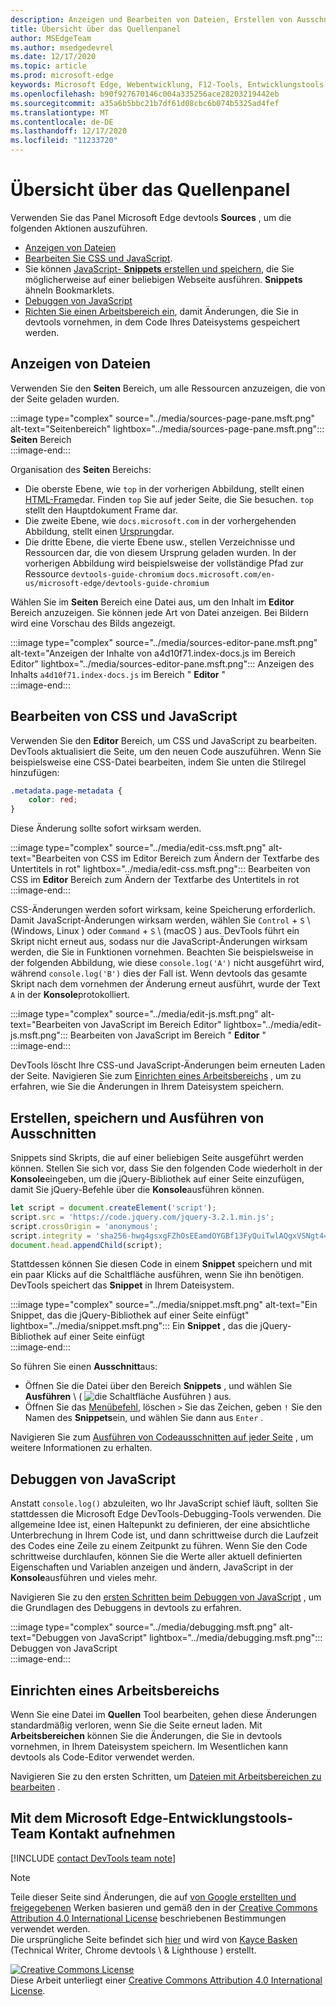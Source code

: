 ```yaml
---
description: Anzeigen und Bearbeiten von Dateien, Erstellen von Ausschnitten, Debuggen von JavaScript und Einrichten von Arbeitsbereichen im Quellen Panel von Microsoft Edge devtools
title: Übersicht über das Quellenpanel
author: MSEdgeTeam
ms.author: msedgedevrel
ms.date: 12/17/2020
ms.topic: article
ms.prod: microsoft-edge
keywords: Microsoft Edge, Webentwicklung, F12-Tools, Entwicklungstools
ms.openlocfilehash: b90f927670146c004a335256ace28203219442eb
ms.sourcegitcommit: a35a6b5bbc21b7df61d08cbc6b074b5325ad4fef
ms.translationtype: MT
ms.contentlocale: de-DE
ms.lasthandoff: 12/17/2020
ms.locfileid: "11233720"
---
```

<!-- Copyright Kayce Basques 

   Licensed under the Apache License, Version 2.0 (the "License");
   you may not use this file except in compliance with the License.
   You may obtain a copy of the License at

       https://www.apache.org/licenses/LICENSE-2.0

   Unless required by applicable law or agreed to in writing, software
   distributed under the License is distributed on an "AS IS" BASIS,
   WITHOUT WARRANTIES OR CONDITIONS OF ANY KIND, either express or implied.
   See the License for the specific language governing permissions and
   limitations under the License.  -->

# Übersicht über das Quellenpanel  

Verwenden Sie das Panel Microsoft Edge devtools **Sources** , um die folgenden Aktionen auszuführen.  

*   [Anzeigen von Dateien](#display-files)  
*   [Bearbeiten Sie CSS und JavaScript](#edit-css-and-javascript).  
*   Sie können [JavaScript- **Snippets** erstellen und speichern](#create-save-and-run-snippets), die Sie möglicherweise auf einer beliebigen Webseite ausführen.  **Snippets** ähneln Bookmarklets.  
*   [Debuggen von JavaScript](#debug-javascript)  
*   [Richten Sie einen Arbeitsbereich ein](#set-up-a-workspace), damit Änderungen, die Sie in devtools vornehmen, in dem Code Ihres Dateisystems gespeichert werden.  
    
## Anzeigen von Dateien  

Verwenden Sie den **Seiten** Bereich, um alle Ressourcen anzuzeigen, die von der Seite geladen wurden.

:::image type="complex" source="../media/sources-page-pane.msft.png" alt-text="Seitenbereich" lightbox="../media/sources-page-pane.msft.png":::
   **Seiten** Bereich  
:::image-end:::  

Organisation des **Seiten** Bereichs:  
*   Die oberste Ebene, wie `top` in der vorherigen Abbildung, stellt einen [HTML-Frame][W3CHtml4Frames]dar.  Finden `top` Sie auf jeder Seite, die Sie besuchen.  `top` stellt den Hauptdokument Frame dar.  
*   Die zweite Ebene, wie `docs.microsoft.com` in der vorhergehenden Abbildung, stellt einen [Ursprung][HtmlstandardOrigin]dar.  
*   Die dritte Ebene, die vierte Ebene usw., stellen Verzeichnisse und Ressourcen dar, die von diesem Ursprung geladen wurden.  In der vorherigen Abbildung wird beispielsweise der vollständige Pfad zur Ressource `devtools-guide-chromium` `docs.microsoft.com/en-us/microsoft-edge/devtools-guide-chromium`  
    
Wählen Sie im **Seiten** Bereich eine Datei aus, um den Inhalt im **Editor** Bereich anzuzeigen.  Sie können jede Art von Datei anzeigen.  Bei Bildern wird eine Vorschau des Bilds angezeigt.  

:::image type="complex" source="../media/sources-editor-pane.msft.png" alt-text="Anzeigen der Inhalte von a4d10f71.index-docs.js im Bereich Editor" lightbox="../media/sources-editor-pane.msft.png":::
   Anzeigen des Inhalts `a4d10f71.index-docs.js` im Bereich " **Editor** "  
:::image-end:::  

## Bearbeiten von CSS und JavaScript  

Verwenden Sie den **Editor** Bereich, um CSS und JavaScript zu bearbeiten.  DevTools aktualisiert die Seite, um den neuen Code auszuführen.  Wenn Sie beispielsweise eine CSS-Datei bearbeiten, indem Sie unten die Stilregel hinzufügen:

```css
.metadata.page-metadata {
    color: red;
}
```

Diese Änderung sollte sofort wirksam werden.

:::image type="complex" source="../media/edit-css.msft.png" alt-text="Bearbeiten von CSS im Editor Bereich zum Ändern der Textfarbe des Untertitels in rot" lightbox="../media/edit-css.msft.png":::
   Bearbeiten von CSS im **Editor** Bereich zum Ändern der Textfarbe des Untertitels in rot  
:::image-end:::  

CSS-Änderungen werden sofort wirksam, keine Speicherung erforderlich.  Damit JavaScript-Änderungen wirksam werden, wählen Sie `Control` + `S` \ (Windows, Linux \) oder `Command` + `S` \ (macOS \) aus.  DevTools führt ein Skript nicht erneut aus, sodass nur die JavaScript-Änderungen wirksam werden, die Sie in Funktionen vornehmen.  Beachten Sie beispielsweise in der folgenden Abbildung, wie diese `console.log('A')` nicht ausgeführt wird, während `console.log('B')` dies der Fall ist.  Wenn devtools das gesamte Skript nach dem vornehmen der Änderung erneut ausführt, wurde der Text `A` in der **Konsole**protokolliert.  

:::image type="complex" source="../media/edit-js.msft.png" alt-text="Bearbeiten von JavaScript im Bereich Editor" lightbox="../media/edit-js.msft.png":::
   Bearbeiten von JavaScript im Bereich " **Editor** "  
:::image-end:::  

DevTools löscht Ihre CSS-und JavaScript-Änderungen beim erneuten Laden der Seite.  Navigieren Sie zum [Einrichten eines Arbeitsbereichs](#set-up-a-workspace) , um zu erfahren, wie Sie die Änderungen in Ihrem Dateisystem speichern.  

## Erstellen, speichern und Ausführen von Ausschnitten  

Snippets sind Skripts, die auf einer beliebigen Seite ausgeführt werden können.  Stellen Sie sich vor, dass Sie den folgenden Code wiederholt in der **Konsole**eingeben, um die jQuery-Bibliothek auf einer Seite einzufügen, damit Sie jQuery-Befehle über die **Konsole**ausführen können.  

```javascript
let script = document.createElement('script');
script.src = 'https://code.jquery.com/jquery-3.2.1.min.js';
script.crossOrigin = 'anonymous';
script.integrity = 'sha256-hwg4gsxgFZhOsEEamdOYGBf13FyQuiTwlAQgxVSNgt4=';
document.head.appendChild(script);
```  

Stattdessen können Sie diesen Code in einem **Snippet** speichern und mit ein paar Klicks auf die Schaltfläche ausführen, wenn Sie ihn benötigen.  DevTools speichert das **Snippet** in Ihrem Dateisystem.  

:::image type="complex" source="../media/snippet.msft.png" alt-text="Ein Snippet, das die jQuery-Bibliothek auf einer Seite einfügt" lightbox="../media/snippet.msft.png":::
   Ein **Snippet** , das die jQuery-Bibliothek auf einer Seite einfügt  
:::image-end:::  

So führen Sie einen **Ausschnitt**aus:

*   Öffnen Sie die Datei über den Bereich **Snippets** , und wählen Sie **Ausführen** \ ( ![ die Schaltfläche Ausführen ][ImageRunIcon] \) aus.  
*   Öffnen Sie das [Menübefehl][DevtoolsGuideChromiumCommandMenuIndex], löschen `>` Sie das Zeichen, geben `!` Sie den Namen des **Snippets**ein, und wählen Sie dann aus `Enter` .  
    
Navigieren Sie zum [Ausführen von Codeausschnitten auf jeder Seite][DevtoolsGuideChromiumJavascriptSnippets] , um weitere Informationen zu erhalten.

## Debuggen von JavaScript  

Anstatt `console.log()` abzuleiten, wo Ihr JavaScript schief läuft, sollten Sie stattdessen die Microsoft Edge DevTools-Debugging-Tools verwenden.  Die allgemeine Idee ist, einen Haltepunkt zu definieren, der eine absichtliche Unterbrechung in Ihrem Code ist, und dann schrittweise durch die Laufzeit des Codes eine Zeile zu einem Zeitpunkt zu führen.  Wenn Sie den Code schrittweise durchlaufen, können Sie die Werte aller aktuell definierten Eigenschaften und Variablen anzeigen und ändern, JavaScript in der **Konsole**ausführen und vieles mehr.

Navigieren Sie zu den [ersten Schritten beim Debuggen von JavaScript][DevtoolsGuideChromiumJavascriptIndex] , um die Grundlagen des Debuggens in devtools zu erfahren.

:::image type="complex" source="../media/debugging.msft.png" alt-text="Debuggen von JavaScript" lightbox="../media/debugging.msft.png":::
   Debuggen von JavaScript  
:::image-end:::  

## Einrichten eines Arbeitsbereichs  

Wenn Sie eine Datei im **Quellen** Tool bearbeiten, gehen diese Änderungen standardmäßig verloren, wenn Sie die Seite erneut laden.  Mit **Arbeitsbereichen** können Sie die Änderungen, die Sie in devtools vornehmen, in Ihrem Dateisystem speichern.  Im Wesentlichen kann devtools als Code-Editor verwendet werden.

Navigieren Sie zu den ersten Schritten, um [Dateien mit Arbeitsbereichen zu bearbeiten][DevtoolsGuideChromiumWorkspacesIndex] .

## Mit dem Microsoft Edge-Entwicklungstools-Team Kontakt aufnehmen  

[!INCLUDE [contact DevTools team note](../includes/contact-devtools-team-note.md)]  

<!-- image links -->  

[ImageRunIcon]: ../media/run-snippet-icon.msft.png  

<!-- links -->  

[DevtoolsGuideChromiumCommandMenuIndex]: ../command-menu/index.md "Ausführen von Befehlen mit dem Befehlsmenü von Microsoft Edge devtools | Microsoft docs"  
[DevtoolsGuideChromiumJavascriptIndex]: ../javascript/index.md "Erste Schritte mit dem Debuggen von JavaScript in Microsoft Edge devtools | Microsoft docs"  
[DevtoolsGuideChromiumJavascriptSnippets]: ../javascript/snippets.md "Ausführen von JavaScript-Codeausschnitten auf einer beliebigen Seite mit Microsoft Edge devtools | Microsoft docs"  
[DevtoolsGuideChromiumWorkspacesIndex]: ../workspaces/index.md "Bearbeiten von Dateien mit Arbeitsbereichen | Microsoft docs"  

[HtmlstandardOrigin]: https://html.spec.whatwg.org/multipage/origin.html#origin "Herkunft | HTML-Standard"  

[W3CHtml4Frames]: https://w3.org/TR/html401/present/frames.html "Frames | W3C"  

> [!NOTE]
> Teile dieser Seite sind Änderungen, die auf [von Google erstellten und freigegebenen][GoogleSitePolicies] Werken basieren und gemäß den in der [Creative Commons Attribution 4.0 International License][CCA4IL] beschriebenen Bestimmungen verwendet werden.  
> Die ursprüngliche Seite befindet sich [hier](https://developers.google.com/web/tools/chrome-devtools/sources) und wird von [Kayce Basken][KayceBasques] (Technical Writer, Chrome devtools \ & Lighthouse \) erstellt.  

[![Creative Commons License][CCby4Image]][CCA4IL]  
Diese Arbeit unterliegt einer [Creative Commons Attribution 4.0 International License][CCA4IL].  

[CCA4IL]: https://creativecommons.org/licenses/by/4.0  
[CCby4Image]: https://i.creativecommons.org/l/by/4.0/88x31.png  
[GoogleSitePolicies]: https://developers.google.com/terms/site-policies  
[KayceBasques]: https://developers.google.com/web/resources/contributors/kaycebasques  

